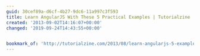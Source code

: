 ```yaml
---
guid: 30cef89a-d6cf-4b27-9dc6-11a997c3f593
title: Learn AngularJS With These 5 Practical Examples | Tutorialzine
created: '2013-09-02T14:16:07+00:00'
changed: '2019-09-24T14:43:55+00:00'


bookmark_of: 'http://tutorialzine.com/2013/08/learn-angularjs-5-examples/'
---
```




